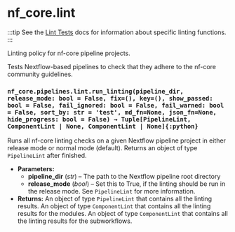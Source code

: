 # nf_core.lint

:::tip
See the [Lint Tests]() docs for information about specific linting functions.
:::

<a id="module-nf_core.pipelines.lint"></a>

Linting policy for nf-core pipeline projects.

Tests Nextflow-based pipelines to check that they adhere to
the nf-core community guidelines.

### `nf_core.pipelines.lint.run_linting(pipeline_dir, release_mode: bool = False, fix=(), key=(), show_passed: bool = False, fail_ignored: bool = False, fail_warned: bool = False, sort_by: str = 'test', md_fn=None, json_fn=None, hide_progress: bool = False) → Tuple[PipelineLint, ComponentLint | None, ComponentLint | None]{:python}`

Runs all nf-core linting checks on a given Nextflow pipeline project
in either release mode or normal mode (default). Returns an object
of type `PipelineLint` after finished.

- **Parameters:**
  - **pipeline_dir** (_str_) – The path to the Nextflow pipeline root directory
  - **release_mode** (_bool_) – Set this to True, if the linting should be run in the release mode.
    See `PipelineLint` for more information.
- **Returns:**
  An object of type `PipelineLint` that contains all the linting results.
  An object of type `ComponentLint` that contains all the linting results for the modules.
  An object of type `ComponentLint` that contains all the linting results for the subworkflows.
